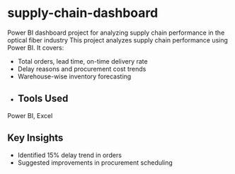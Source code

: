 # supply-chain-dashboard
Power BI dashboard project for analyzing supply chain performance in the optical fiber industry
This project analyzes supply chain performance using Power BI. It covers:
- Total orders, lead time, on-time delivery rate
- Delay reasons and procurement cost trends
- Warehouse-wise inventory forecasting
- ## Tools Used
Power BI, Excel

## Key Insights
- Identified 15% delay trend in orders
- Suggested improvements in procurement scheduling
